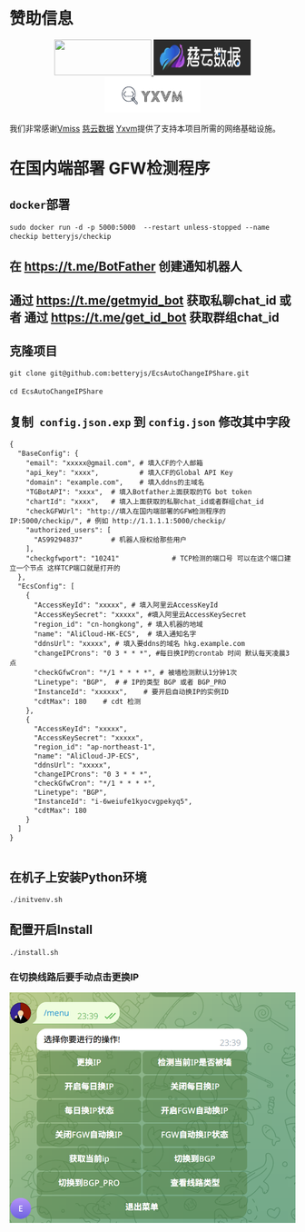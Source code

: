 
# 赞助信息

<div style="text-align: center;">
    <a href="https://www.vmiss.com/">
        <img src="https://www.vmiss.com/wp-content/uploads/2023/11/logo.svg" width="170.7" height="62.9">
    </a>
    <a href="https://www.zovps.com/aff/VWSIBCGP">
        <img src="https://raw.githubusercontent.com/betteryjs/EcsAutoChangeIPShare/refs/heads/master/images/img.png" width="170.7" height="62.9">
    </a>
 <a href="https://yxvm.com">
        <img src="https://raw.githubusercontent.com/betteryjs/EcsAutoChangeIPShare/refs/heads/master/images/logo.webp" width="170.7" height="62.9">
    </a>
</div>


我们非常感谢[Vmiss](https://www.vmiss.com/)  [慈云数据](https://www.zovps.com/aff/VWSIBCGP) [Yxvm](https://yxvm.com/)提供了支持本项目所需的网络基础设施。


# 在国内端部署 GFW检测程序

## `docker`部署

```shell
sudo docker run -d -p 5000:5000  --restart unless-stopped --name checkip betteryjs/checkip
```



## 在 https://t.me/BotFather 创建通知机器人 

## 通过 https://t.me/getmyid_bot 获取私聊chat_id 或者 通过 https://t.me/get_id_bot 获取群组chat_id

## 克隆项目

```shell
git clone git@github.com:betteryjs/EcsAutoChangeIPShare.git

cd EcsAutoChangeIPShare
```

## 复制` config.json.exp` 到 `config.json` 修改其中字段


```shell
{
  "BaseConfig": {
    "email": "xxxxx@gmail.com", # 填入CF的个人邮箱
    "api_key": "xxxx",          # 填入CF的Global API Key	
    "domain": "example.com",    # 填入ddns的主域名
    "TGBotAPI": "xxxx",  # 填入Botfather上面获取的TG bot token
    "chartId": "xxxx",   # 填入上面获取的私聊chat_id或者群组chat_id
    "checkGFWUrl": "http://填入在国内端部署的GFW检测程序的IP:5000/checkip/", # 例如 http://1.1.1.1:5000/checkip/
    "authorized_users": [
      "AS99294837"       # 机器人授权给那些用户
    ],
    "checkgfwport": "10241"             # TCP检测的端口号 可以在这个端口建立一个节点 这样TCP端口就是打开的
  },
  "EcsConfig": [
    {
      "AccessKeyId": "xxxxx", # 填入阿里云AccessKeyId
      "AccessKeySecret": "xxxxx", #填入阿里云AccessKeySecret
      "region_id": "cn-hongkong", # 填入机器的地域
      "name": "AliCloud-HK-ECS",  # 填入通知名字
      "ddnsUrl": "xxxxx", # 填入要ddns的域名 hkg.example.com
      "changeIPCrons": "0 3 * * *", #每日换IP的crontab 时间 默认每天凌晨3点
      "checkGfwCron": "*/1 * * * *", # 被墙检测默认1分钟1次
      "Linetype": "BGP",  # # IP的类型 BGP 或者 BGP_PRO  
      "InstanceId": "xxxxxx",    # 要开启自动换IP的实例ID
      "cdtMax": 180    # cdt 检测
    },
    {
      "AccessKeyId": "xxxxx",
      "AccessKeySecret": "xxxxx",
      "region_id": "ap-northeast-1",
      "name": "AliCloud-JP-ECS",
      "ddnsUrl": "xxxxx",
      "changeIPCrons": "0 3 * * *",
      "checkGfwCron": "*/1 * * * *",
      "Linetype": "BGP",
      "InstanceId": "i-6weiufe1kyocvgpekyq5",
      "cdtMax": 180
    }
  ]
}


```


## 在机子上安装Python环境

```
./initvenv.sh
```






## 配置开启Install
```
./install.sh

```

### 在切换线路后要手动点击更换IP
![1](images/1.png)


